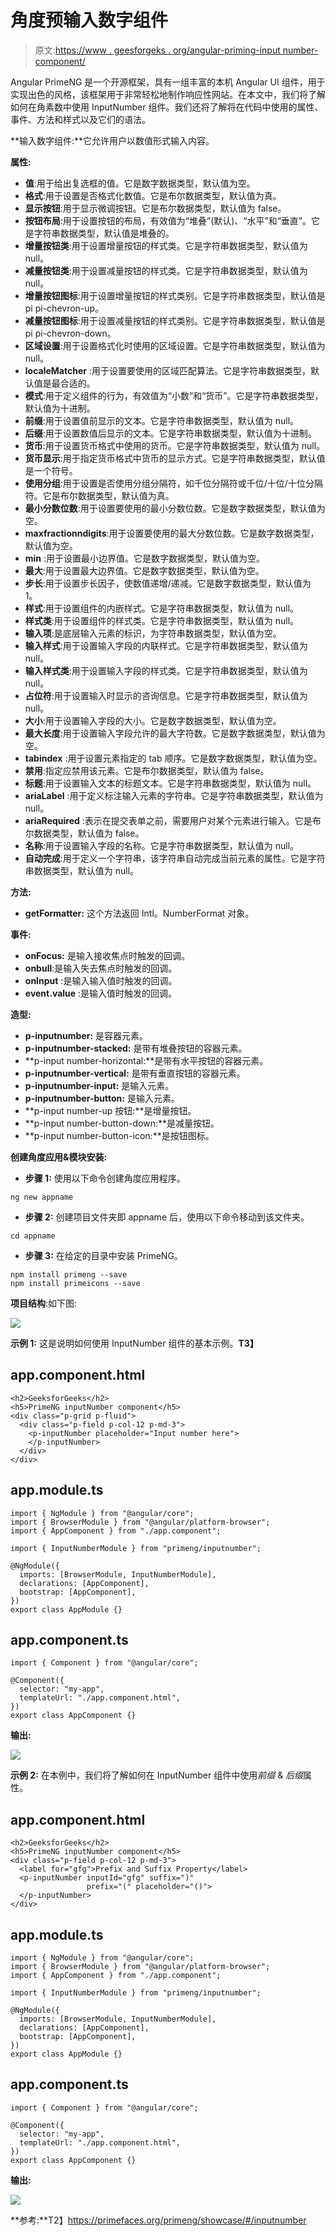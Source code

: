 # 角度预输入数字组件

> 原文:[https://www . geesforgeks . org/angular-priming-input number-component/](https://www.geeksforgeeks.org/angular-primeng-inputnumber-component/)

Angular PrimeNG 是一个开源框架，具有一组丰富的本机 Angular UI 组件，用于实现出色的风格，该框架用于非常轻松地制作响应性网站。在本文中，我们将了解如何在角素数中使用 InputNumber 组件。我们还将了解将在代码中使用的属性、事件、方法和样式以及它们的语法。

**输入数字组件:**它允许用户以数值形式输入内容。

**属性:**

*   **值**:用于给出复选框的值。它是数字数据类型，默认值为空。
*   **格式**:用于设置是否格式化数值。它是布尔数据类型，默认值为真。
*   **显示按钮**:用于显示微调按钮。它是布尔数据类型，默认值为 false。
*   **按钮布局**:用于设置按钮的布局，有效值为“堆叠”(默认)、“水平”和“垂直”。它是字符串数据类型，默认值是堆叠的。
*   **增量按钮类**:用于设置增量按钮的样式类。它是字符串数据类型，默认值为 null。
*   **减量按钮类**:用于设置减量按钮的样式类。它是字符串数据类型，默认值为 null。
*   **增量按钮图标**:用于设置增量按钮的样式类别。它是字符串数据类型，默认值是 pi pi-chevron-up。
*   **减量按钮图标**:用于设置减量按钮的样式类别。它是字符串数据类型，默认值是 pi pi-chevron-down。
*   **区域设置**:用于设置格式化时使用的区域设置。它是字符串数据类型，默认值为 null。
*   **localeMatcher** :用于设置要使用的区域匹配算法。它是字符串数据类型，默认值是最合适的。
*   **模式**:用于定义组件的行为，有效值为“小数”和“货币”。它是字符串数据类型，默认值为十进制。
*   **前缀**:用于设置值前显示的文本。它是字符串数据类型，默认值为 null。
*   **后缀**:用于设置数值后显示的文本。它是字符串数据类型，默认值为十进制。
*   **货币**:用于设置货币格式中使用的货币。它是字符串数据类型，默认值为 null。
*   **货币显示**:用于指定货币格式中货币的显示方式。它是字符串数据类型，默认值是一个符号。
*   **使用分组**:用于设置是否使用分组分隔符，如千位分隔符或千位/十位/十位分隔符。它是布尔数据类型，默认值为真。
*   **最小分数位数**:用于设置要使用的最小分数位数。它是数字数据类型，默认值为空。
*   **maxfractionndigits**:用于设置要使用的最大分数位数。它是数字数据类型，默认值为空。
*   **min** :用于设置最小边界值。它是数字数据类型，默认值为空。
*   **最大**:用于设置最大边界值。它是数字数据类型，默认值为空。
*   **步长**:用于设置步长因子，使数值递增/递减。它是数字数据类型，默认值为 1。
*   **样式**:用于设置组件的内嵌样式。它是字符串数据类型，默认值为 null。
*   **样式类**:用于设置组件的样式类。它是字符串数据类型，默认值为 null。
*   **输入项**:是底层输入元素的标识，为字符串数据类型，默认值为空。
*   **输入样式**:用于设置输入字段的内联样式。它是字符串数据类型，默认值为 null。
*   **输入样式类**:用于设置输入字段的样式类。它是字符串数据类型，默认值为 null。
*   **占位符**:用于设置输入时显示的咨询信息。它是字符串数据类型，默认值为 null。
*   **大小**:用于设置输入字段的大小。它是数字数据类型，默认值为空。
*   **最大长度**:用于设置输入字段允许的最大字符数。它是数字数据类型，默认值为空。
*   **tabindex** :用于设置元素指定的 tab 顺序。它是数字数据类型，默认值为空。
*   **禁用**:指定应禁用该元素。它是布尔数据类型，默认值为 false。
*   **标题**:用于设置输入文本的标题文本。它是字符串数据类型，默认值为 null。
*   **ariaLabel** :用于定义标注输入元素的字符串。它是字符串数据类型，默认值为 null。
*   **ariaRequired** :表示在提交表单之前，需要用户对某个元素进行输入。它是布尔数据类型，默认值为 false。
*   **名称**:用于设置输入字段的名称。它是字符串数据类型，默认值为 null。
*   **自动完成**:用于定义一个字符串，该字符串自动完成当前元素的属性。它是字符串数据类型，默认值为 null。

**方法:**

*   **getFormatter:** 这个方法返回 Intl。NumberFormat 对象。

**事件:**

*   **onFocus:** 是输入接收焦点时触发的回调。
*   **onbull**:是输入失去焦点时触发的回调。
*   **onInput** :是输入输入值时触发的回调。
*   **event.value** :是输入值时触发的回调。

**造型:**

*   **p-inputnumber:** 是容器元素。
*   **p-inputnumber-stacked:** 是带有堆叠按钮的容器元素。
*   **p-input number-horizontal:**是带有水平按钮的容器元素。
*   **p-inputnumber-vertical:** 是带有垂直按钮的容器元素。
*   **p-inputnumber-input:** 是输入元素。
*   **p-inputnumber-button:** 是输入元素。
*   **p-input number-up 按钮:**是增量按钮。
*   **p-input number-button-down:**是减量按钮。
*   **p-input number-button-icon:**是按钮图标。

**创建角度应用&模块安装:**

*   **步骤 1:** 使用以下命令创建角度应用程序。

```
ng new appname
```

*   **步骤 2:** 创建项目文件夹即 appname 后，使用以下命令移动到该文件夹。

```
cd appname
```

*   **步骤 3:** 在给定的目录中安装 PrimeNG。

```
npm install primeng --save
npm install primeicons --save
```

**项目结构**:如下图:

![](img/6e2ac1499ceea2e58d3439c1f9f0d39a.png)

**示例 1:** 这是说明如何使用 InputNumber 组件的基本示例。**T3】**

## app.component.html

```
<h2>GeeksforGeeks</h2>
<h5>PrimeNG inputNumber component</h5>
<div class="p-grid p-fluid">
  <div class="p-field p-col-12 p-md-3">
    <p-inputNumber placeholder="Input number here">
    </p-inputNumber>
  </div>
</div>
```

## app.module.ts

```
import { NgModule } from "@angular/core";
import { BrowserModule } from "@angular/platform-browser";
import { AppComponent } from "./app.component";

import { InputNumberModule } from "primeng/inputnumber";

@NgModule({
  imports: [BrowserModule, InputNumberModule],
  declarations: [AppComponent],
  bootstrap: [AppComponent],
})
export class AppModule {}
```

## app.component.ts

```
import { Component } from "@angular/core";

@Component({
  selector: "my-app",
  templateUrl: "./app.component.html",
})
export class AppComponent {}
```

**输出:**

![](img/ec8ca9ef3447e5daf39c82c556b9f564.png)

**示例 2:** 在本例中，我们将了解如何在 InputNumber 组件中使用*前缀* & *后缀*属性。

## app.component.html

```
<h2>GeeksforGeeks</h2>
<h5>PrimeNG inputNumber component</h5>
<div class="p-field p-col-12 p-md-3">
  <label for="gfg">Prefix and Suffix Property</label>
  <p-inputNumber inputId="gfg" suffix=")" 
                 prefix="(" placeholder="()">
  </p-inputNumber>
</div>
```

## app.module.ts

```
import { NgModule } from "@angular/core";
import { BrowserModule } from "@angular/platform-browser";
import { AppComponent } from "./app.component";

import { InputNumberModule } from "primeng/inputnumber";

@NgModule({
  imports: [BrowserModule, InputNumberModule],
  declarations: [AppComponent],
  bootstrap: [AppComponent],
})
export class AppModule {}
```

## app.component.ts

```
import { Component } from "@angular/core";

@Component({
  selector: "my-app",
  templateUrl: "./app.component.html",
})
export class AppComponent {}
```

**输出:**

![](img/d45e9196a8a69383e7b8de1e9da81338.png)

**参考:**T2】https://primefaces.org/primeng/showcase/#/inputnumber